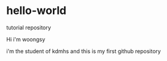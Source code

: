 # hello-world
tutorial repository

Hi i'm woongsy

i'm the student of kdmhs
and this is my first github repository

